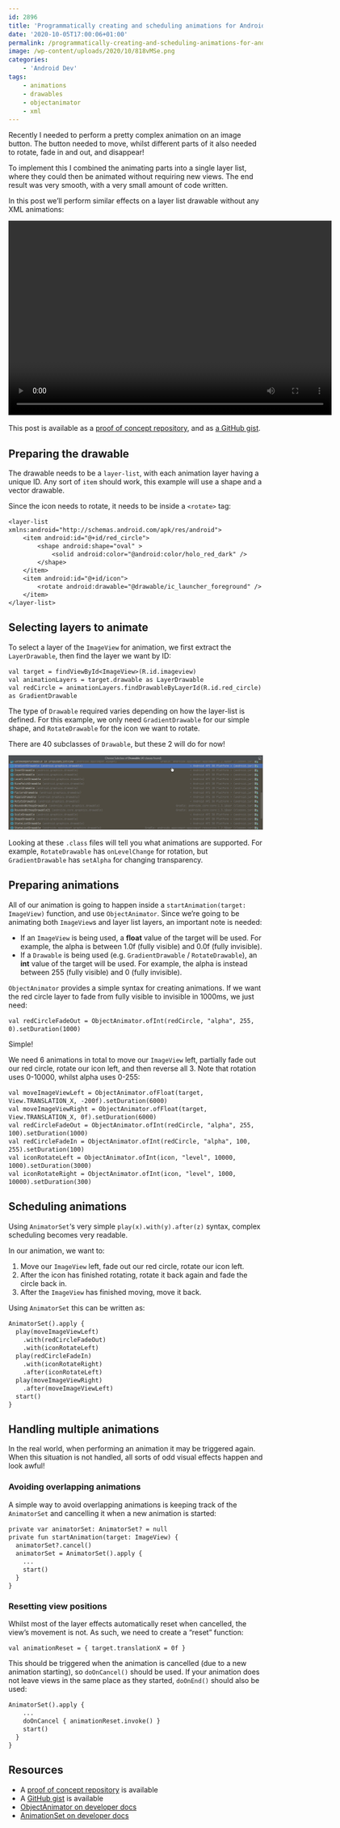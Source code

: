 ```yaml
---
id: 2896
title: 'Programmatically creating and scheduling animations for Android drawable layers with ObjectAnimator'
date: '2020-10-05T17:00:06+01:00'
permalink: /programmatically-creating-and-scheduling-animations-for-android-drawable-layers-with-objectanimator/
image: /wp-content/uploads/2020/10/818vMSe.png
categories:
    - 'Android Dev'
tags:
    - animations
    - drawables
    - objectanimator
    - xml
---
```


Recently I needed to perform a pretty complex animation on an image button. The button needed to move, whilst different parts of it also needed to rotate, fade in and out, and disappear!

To implement this I combined the animating parts into a single layer list, where they could then be animated without requiring new views. The end result was very smooth, with a very small amount of code written.

In this post we’ll perform similar effects on a layer list drawable without any XML animations:

<div class="wp-video" style="width: 640px;"><video class="wp-video-shortcode" controls="controls" height="384" id="video-2896-1" preload="metadata" width="640"><source src="/wp-content/uploads/2020/10/ezgif.com-gif-maker.webm?_=1" type="video/webm"></source></wp-content/uploads/2020/10/ezgif.com-gif-maker.webm></video></div>

This post is available as a [proof of concept repository](https://github.com/JakeSteam/animating-layerlists), and as [a GitHub gist](https://gist.github.com/JakeSteam/c610598867b80fde6fedfc74ce282dd0).

## Preparing the drawable

The drawable needs to be a `layer-list`, with each animation layer having a unique ID. Any sort of `item` should work, this example will use a shape and a vector drawable.

Since the icon needs to rotate, it needs to be inside a `<rotate>` tag:

```
<layer-list xmlns:android="http://schemas.android.com/apk/res/android">
    <item android:id="@+id/red_circle">
        <shape android:shape="oval" >
            <solid android:color="@android:color/holo_red_dark" />
        </shape>
    </item>
    <item android:id="@+id/icon">
        <rotate android:drawable="@drawable/ic_launcher_foreground" />
    </item>
</layer-list>
```

## Selecting layers to animate

To select a layer of the `ImageView` for animation, we first extract the `LayerDrawable`, then find the layer we want by ID:

```
val target = findViewById<ImageView>(R.id.imageview)
val animationLayers = target.drawable as LayerDrawable    
val redCircle = animationLayers.findDrawableByLayerId(R.id.red_circle) as GradientDrawable
```

The type of `Drawable` required varies depending on how the layer-list is defined. For this example, we only need `GradientDrawable` for our simple shape, and `RotateDrawable` for the icon we want to rotate.

There are 40 subclasses of `Drawable`, but these 2 will do for now!

[![](/wp-content/uploads/2020/10/eVGhPpe.png)](/wp-content/uploads/2020/10/eVGhPpe.png)

Looking at these `.class` files will tell you what animations are supported. For example, `RotateDrawable` has `onLevelChange` for rotation, but `GradientDrawable` has `setAlpha` for changing transparency.

## Preparing animations

All of our animation is going to happen inside a `startAnimation(target: ImageView)` function, and use `ObjectAnimator`. Since we’re going to be animating both `ImageView`s and layer list layers, an important note is needed:

- If an `ImageView` is being used, a **float** value of the target will be used. For example, the alpha is between 1.0f (fully visible) and 0.0f (fully invisible).
- If a `Drawable` is being used (e.g. `GradientDrawable` / `RotateDrawable`), an **int** value of the target will be used. For example, the alpha is instead between 255 (fully visible) and 0 (fully invisible).

`ObjectAnimator` provides a simple syntax for creating animations. If we want the red circle layer to fade from fully visible to invisible in 1000ms, we just need:

```
val redCircleFadeOut = ObjectAnimator.ofInt(redCircle, "alpha", 255, 0).setDuration(1000)
```

Simple!

We need 6 animations in total to move our `ImageView` left, partially fade out our red circle, rotate our icon left, and then reverse all 3. Note that rotation uses 0-10000, whilst alpha uses 0-255:

```
val moveImageViewLeft = ObjectAnimator.ofFloat(target, View.TRANSLATION_X, -200f).setDuration(6000)
val moveImageViewRight = ObjectAnimator.ofFloat(target, View.TRANSLATION_X, 0f).setDuration(6000)
val redCircleFadeOut = ObjectAnimator.ofInt(redCircle, "alpha", 255, 100).setDuration(1000)
val redCircleFadeIn = ObjectAnimator.ofInt(redCircle, "alpha", 100, 255).setDuration(100)
val iconRotateLeft = ObjectAnimator.ofInt(icon, "level", 10000, 1000).setDuration(3000)
val iconRotateRight = ObjectAnimator.ofInt(icon, "level", 1000, 10000).setDuration(300)
```

## Scheduling animations

Using `AnimatorSet`‘s very simple `play(x).with(y).after(z)` syntax, complex scheduling becomes very readable.

In our animation, we want to:

1. Move our `ImageView` left, fade out our red circle, rotate our icon left.
2. After the icon has finished rotating, rotate it back again and fade the circle back in.
3. After the `ImageView` has finished moving, move it back.

Using `AnimatorSet` this can be written as:

```
AnimatorSet().apply {
  play(moveImageViewLeft)
    .with(redCircleFadeOut)
    .with(iconRotateLeft)
  play(redCircleFadeIn)
    .with(iconRotateRight)
    .after(iconRotateLeft)
  play(moveImageViewRight)
    .after(moveImageViewLeft)
  start()
}
```

## Handling multiple animations

In the real world, when performing an animation it may be triggered again. When this situation is not handled, all sorts of odd visual effects happen and look awful!

### Avoiding overlapping animations

A simple way to avoid overlapping animations is keeping track of the `AnimatorSet` and cancelling it when a new animation is started:

```
private var animatorSet: AnimatorSet? = null
private fun startAnimation(target: ImageView) {
  animatorSet?.cancel()
  animatorSet = AnimatorSet().apply {
    ...
    start()
  }
}
```

### Resetting view positions

Whilst most of the layer effects automatically reset when cancelled, the view’s movement is not. As such, we need to create a “reset” function:

```
val animationReset = { target.translationX = 0f }
```

This should be triggered when the animation is cancelled (due to a new animation starting), so `doOnCancel()` should be used. If your animation does not leave views in the same place as they started, `doOnEnd()` should also be used:

```
AnimatorSet().apply {
    ...
    doOnCancel { animationReset.invoke() }
    start()
  }
}
```

## Resources

- A [proof of concept repository](https://github.com/JakeSteam/animating-layerlists) is available
- A [GitHub gist](https://gist.github.com/JakeSteam/c610598867b80fde6fedfc74ce282dd0) is available
- [ObjectAnimator on developer docs](https://developer.android.com/reference/android/animation/ObjectAnimator)
- [AnimationSet on developer docs](https://developer.android.com/reference/android/view/animation/AnimationSet)